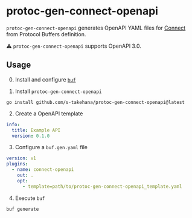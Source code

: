 # protoc-gen-connect-openapi

`protoc-gen-connect-openapi` generates OpenAPI YAML files for [Connect](https://connectrpc.com/docs/introduction) from Protocol Buffers definition.

:warning: `protoc-gen-connect-openapi` supports OpenAPI 3.0.

## Usage

0. Install and configure [`buf`](https://buf.build/docs/installation)

1. Install `protoc-gen-connect-openapi`

```shell
go install github.com/s-takehana/protoc-gen-connect-openapi@latest
```

2. Create a OpenAPI template

```yaml
info:
  title: Example API
  version: 0.1.0
```

3. Configure a `buf.gen.yaml` file

```yaml
version: v1
plugins:
  - name: connect-openapi
    out: .
    opt:
      - template=path/to/protoc-gen-connect-openapi_template.yaml
```

4. Execute `buf`

```shell
buf generate
```
